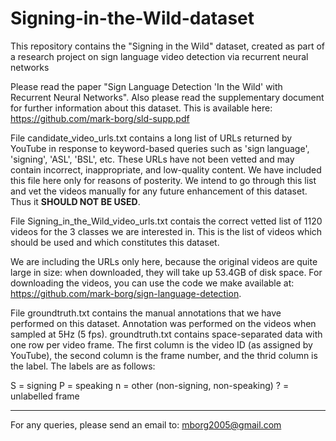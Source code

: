 # Signing-in-the-Wild-dataset
This repository contains the "Signing in the Wild" dataset, created as part of a research project on sign language video detection via recurrent neural networks

Please read the paper "Sign Language Detection 'In the Wild' with Recurrent Neural Networks".
Also please read the supplementary document for further information about this dataset. This is available here: https://github.com/mark-borg/sld-supp.pdf

File candidate_video_urls.txt contains a long list of URLs returned by YouTube in response to keyword-based queries such as 'sign language', 'signing', 'ASL', 'BSL', etc.
These URLs have not been vetted and may contain incorrect, inappropriate, and low-quality content. We have included this file here only for reasons of posterity. We intend to 
go through this list and vet the videos manually for any future enhancement of this dataset. Thus it **SHOULD NOT BE USED**.

File Signing_in_the_Wild_video_urls.txt contais the correct vetted list of 1120 videos for the 3 classes we are interested in. This is the list of videos which should be used and
which constitutes this dataset.

We are including the URLs only here, because the original videos are quite large in size: when downloaded, they will take up 53.4GB of disk space.
For downloading the videos, you can use the code we make available at: https://github.com/mark-borg/sign-language-detection.

File groundtruth.txt contains the manual annotations that we have performed on this dataset. Annotation was performed on the videos when sampled at 5Hz (5 fps).
groundtruth.txt contains space-separated data with one row per video frame. The first column is the video ID (as assigned by YouTube), the second column is the frame number,
and the thrid column is the label. The labels are as follows:

S = signing
P = speaking
n = other (non-signing, non-speaking)
? = unlabelled frame


------
	
For any queries, please send an email to:    mborg2005@gmail.com

